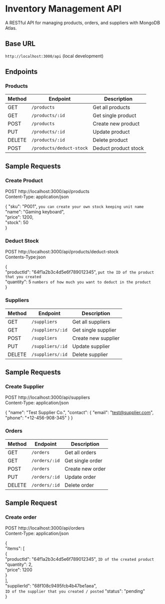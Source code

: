 # Inventory Management API

A RESTful API for managing products, orders, and suppliers with MongoDB Atlas.

## Base URL
`http://localhost:3000/api` (local development)

## Endpoints

### Products
| Method | Endpoint | Description |
|--------|----------|-------------|
| GET | `/products` | Get all products |
| GET | `/products/:id` | Get single product |
| POST | `/products` | Create new product |
| PUT | `/products/:id` | Update product |
| DELETE | `/products/:id` | Delete product |
| POST | `/products/deduct-stock` | Deduct product stock |

## Sample Requests

### Create Product

POST http://localhost:3000/api/products </br>
Content-Type: application/json

{
  "sku": "P001",  `you can create your own stock keeping unit name` </br>
  "name": "Gaming keyboard", </br>
  "price": 1200,</br>
  "stock": 50</br>
}

### Deduct Stock
POST http://localhost:3000/api/products/deduct-stock </br>
Contents-Type:json

{ </br>
  "productId": "64f1a2b3c4d5e6f789012345",  `put the ID of the product that you created` </br>
  "quantity": 5  `numbers of how much you want to deduct in the product`</br>
}


### Suppliers
| Method | Endpoint | Description |
|--------|----------|-------------|
| GET | `/suppliers` | Get all suppliers |
| GET | `/suppliers/:id` | Get single supplier |
| POST | `/suppliers` | Create new supplier |
| PUT | `/suppliers/:id` | Update supplier |
| DELETE | `/suppliers/:id` | Delete supplier |


## Sample Requests
### Create Supplier
POST http://localhost:3000/api/suppliers </br>
Content-Type: application/json

{
  "name": "Test Supplier Co.",
  "contact": {
    "email": "test@supplier.com",
    "phone": "+12-456-908-345"
  }
}


 ### Orders
| Method | Endpoint | Description |
|--------|----------|-------------|
| GET | `/orders` | Get all orders |
| GET | `/orders/:id` | Get single order |
| POST | `/orders` | Create new order |
| PUT | `/orders/:id` | Update order |
| DELETE | `/orders/:id` | Delete order |

## Sample Request
### Create order

POST http://localhost:3000/api/orders </br>
Content-Type: application/json

{ </br>
  "items": [ </br>
    { </br>
      "productId": "64f1a2b3c4d5e6f789012345",  `ID of the created product `</br> 
      "quantity": 2, </br>
      "price": 1200 </br>
    } </br>
  ], </br>
  "supplierId": "68f108c9495fcb4b47be1aea", </br> `ID of the supplier that you created / posted`
  "status": "pending" </br>
}
